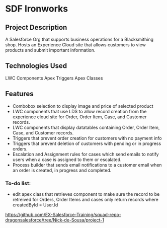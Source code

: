# SDF Ironworks
## Project Description
A Salesforce Org that supports business operations for a Blacksmithing shop. Hosts an Experience Cloud site that allows customers to view products and submit important information.

## Technologies Used
LWC Components
Apex Triggers 
Apex Classes


## Features
- Combobox selection to display image and price of selected product
- LWC components that use LDS to allow record creation from the experience cloud site for Order, Order Item, Case, and Customer records.
- LWC components that display datatables containing Order, Order Item, Case, and Customer records.
- Triggers that prevent order creation for customers with no payment info
- Triggers that prevent deletion of customers with pending or in progress orders.
- Escalation and Assignment rules for cases which send emails to notify users when a case is assigned to them or escalated.
- Process builder that sends email notifications to a customer email when an order is created, in progress and completed.

 ### To-do list:
- edit apex class that retrieves component to make sure the record to be retreived for Orders, Order Items and cases only return records where createdById = User.Id

https://github.com/EX-Salesforce-Training/squad-repo-dragonsalesforce/tree/Nick-de-Sousa/project-1
